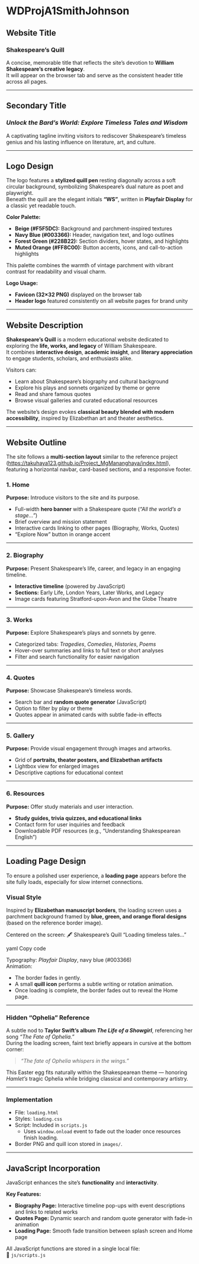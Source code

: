 # WDProjA1SmithJohnson

## Website Title
### **Shakespeare’s Quill**
A concise, memorable title that reflects the site’s devotion to **William Shakespeare’s creative legacy**.  
It will appear on the browser tab and serve as the consistent header title across all pages.

---

## Secondary Title
### *Unlock the Bard’s World: Explore Timeless Tales and Wisdom*
A captivating tagline inviting visitors to rediscover Shakespeare’s timeless genius and his lasting influence on literature, art, and culture.

---

## Logo Design
The logo features a **stylized quill pen** resting diagonally across a soft circular background, symbolizing Shakespeare’s dual nature as poet and playwright.  
Beneath the quill are the elegant initials **“WS”**, written in **Playfair Display** for a classic yet readable touch.

**Color Palette:**
- **Beige (#F5F5DC):** Background and parchment-inspired textures  
- **Navy Blue (#003366):** Header, navigation text, and logo outlines  
- **Forest Green (#228B22):** Section dividers, hover states, and highlights  
- **Muted Orange (#FF8C00):** Button accents, icons, and call-to-action highlights  

This palette combines the warmth of vintage parchment with vibrant contrast for readability and visual charm.

**Logo Usage:**
- **Favicon (32×32 PNG)** displayed on the browser tab  
- **Header logo** featured consistently on all website pages for brand unity  

---

## Website Description
**Shakespeare’s Quill** is a modern educational website dedicated to exploring the **life, works, and legacy** of William Shakespeare.  
It combines **interactive design**, **academic insight**, and **literary appreciation** to engage students, scholars, and enthusiasts alike.

Visitors can:
- Learn about Shakespeare’s biography and cultural background  
- Explore his plays and sonnets organized by theme or genre  
- Read and share famous quotes  
- Browse visual galleries and curated educational resources  

The website’s design evokes **classical beauty blended with modern accessibility**, inspired by Elizabethan art and theater aesthetics.

---

## Website Outline

The site follows a **multi-section layout** similar to the reference project (https://takuhaya123.github.io/Project_MgMananghaya/index.html), featuring a horizontal navbar, card-based sections, and a responsive footer.

### 1. Home
**Purpose:** Introduce visitors to the site and its purpose.  
- Full-width **hero banner** with a Shakespeare quote (*“All the world’s a stage…”*)  
- Brief overview and mission statement  
- Interactive cards linking to other pages (Biography, Works, Quotes)  
- “Explore Now” button in orange accent  

---

### 2. Biography
**Purpose:** Present Shakespeare’s life, career, and legacy in an engaging timeline.  
- **Interactive timeline** (powered by JavaScript)  
- **Sections:** Early Life, London Years, Later Works, and Legacy  
- Image cards featuring Stratford-upon-Avon and the Globe Theatre  

---

### 3. Works
**Purpose:** Explore Shakespeare’s plays and sonnets by genre.  
- Categorized tabs: *Tragedies*, *Comedies*, *Histories*, *Poems*  
- Hover-over summaries and links to full text or short analyses  
- Filter and search functionality for easier navigation  

---

### 4. Quotes
**Purpose:** Showcase Shakespeare’s timeless words.  
- Search bar and **random quote generator** (JavaScript)  
- Option to filter by play or theme  
- Quotes appear in animated cards with subtle fade-in effects  

---

### 5. Gallery
**Purpose:** Provide visual engagement through images and artworks.  
- Grid of **portraits, theater posters, and Elizabethan artifacts**  
- Lightbox view for enlarged images  
- Descriptive captions for educational context  

---

### 6. Resources
**Purpose:** Offer study materials and user interaction.  
- **Study guides, trivia quizzes, and educational links**  
- Contact form for user inquiries and feedback  
- Downloadable PDF resources (e.g., “Understanding Shakespearean English”)  

---

## Loading Page Design

To ensure a polished user experience, a **loading page** appears before the site fully loads, especially for slow internet connections.

### Visual Style
Inspired by **Elizabethan manuscript borders**, the loading screen uses a parchment background framed by **blue, green, and orange floral designs** (based on the reference border image).  

Centered on the screen:
🖋️ Shakespeare’s Quill
“Loading timeless tales…”

yaml
Copy code

Typography: *Playfair Display*, navy blue (#003366)  
Animation:  
- The border fades in gently.  
- A small **quill icon** performs a subtle writing or rotation animation.  
- Once loading is complete, the border fades out to reveal the Home page.

---

### Hidden “Ophelia” Reference
A subtle nod to **Taylor Swift’s album _The Life of a Showgirl_**, referencing her song *“The Fate of Ophelia.”*  
During the loading screen, faint text briefly appears in cursive at the bottom corner:

> *“The fate of Ophelia whispers in the wings.”*

This Easter egg fits naturally within the Shakespearean theme — honoring *Hamlet’s* tragic Ophelia while bridging classical and contemporary artistry.

---

### Implementation
- File: `loading.html`
- Styles: `loading.css`
- Script: Included in `scripts.js`  
  - Uses `window.onload` event to fade out the loader once resources finish loading.  
- Border PNG and quill icon stored in `images/`.

---

## JavaScript Incorporation
JavaScript enhances the site’s **functionality** and **interactivity**.

**Key Features:**
- **Biography Page:** Interactive timeline pop-ups with event descriptions and links to related works  
- **Quotes Page:** Dynamic search and random quote generator with fade-in animation  
- **Loading Page:** Smooth fade transition between splash screen and Home page  

All JavaScript functions are stored in a single local file:  
📄 `js/scripts.js`
